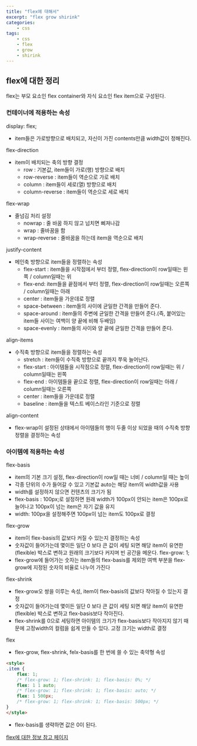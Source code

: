 ```yaml
--- 
title: "flex에 대해서" 
excerpt: "flex grow shirink"
categories: 
    - css
tags: 
    - css
    - flex
    - grow
    - shirink
--- 
```

## flex에 대한 정리

flex는 부모 요소인 flex container와 자식 요소인 flex item으로 구성된다.  

### 컨테이너에 적용하는 속성

display: flex;  
- item들은 가로방향으로 배치되고, 자신이 가진 contents만큼 width값이 정해진다.  

flex-direction
- item이 배치되는 축의 방향 결정 
    - row : 기본값, item들이 가로(행) 방향으로 배치
    - row-reverse : item들이 역순으로 가로 배치
    - column : item들이 세로(열) 방향으로 배치
    - column-reverse : item들이 역순으로 세로 배치

flex-wrap  
- 줄넘김 처리 설정
    - nowrap : 줄 바꿈 하지 않고 넘치면 삐져나감  
    - wrap : 줄바꿈을 함
    - wrap-reverse : 줄바꿈을 하는데 item을 역순으로 배치

justify-content  
- 메인축 방향으로 item들을 정렬하는 속성
    - flex-start : item들을 시작점에서 부터 정렬, flex-direction이 row일때는 왼쪽 / column일때는 위
    - flex-end: item들을 끝점에서 부터 정렬, flex-direction이 row일때는 오른쪽 / column일때는 아래
    - center : item들을 가운데로 정렬
    - space-between : item들의 사이에 균일한 간격을 만들어 준다.
    - space-around : item들의 주변에 균일한 간격을 만들어 준다.(즉, 붙어있는 item들 사이는 여백이 양 끝에 비해 두배임)
    - space-evenly : item들의 사이와 양 끝에 균일한 간격을 만들어 준다.

align-items  
- 수직축 방향으로 item들을 정렬하는 속성
    - stretch : item들이 수직축 방향으로 끝까지 쭈욱 늘어난다.
    - flex-start : 아이템들을 시작점으로 정렬, flex-direction이 row일때는 위 / column일때는 왼쪽
    - flex-end : 아이템들을 끝으로 정렬, flex-direction이 row일때는 아래 / column일때는 오른쪽
    - center : item들을 가운데로 정렬
    - baseline : item들을 텍스트 베이스라인 기준으로 정렬

align-content  
- flex-wrap이 설정된 상태에서 아이템들의 행이 두줄 이상 되었을 때의 수직축 방향 정렬을 결정하는 속성  

### 아이템에 적용하는 속성

flex-basis  
- item의 기본 크기 설정, flex-direction이 row일 때는 너비 / column일 때는 높이
- 각종 단위의 수가 들어갈 수 있고 기본값 auto는 해당 item의 width값을 사용
- width를 설정하지 않으면 컨텐츠의 크기가 됨
- flex-basis : 100px;로 설정하면 원래 width가 100px이 안되는 item은 100px로 늘어나고 100px이 넘는 item은 자기 값을 유지
- width: 100px을 설정해주면 100px이 넘는 item도 100px로 결정

flex-grow  
- item이 flex-basis의 값보다 커질 수 있는지 결정하는 속성
- 숫자값이 들어가는데 몇이든 일단 0 보다 큰 값이 세팅 되면 해당 item이 유연한(flexible) 박스로 변하고 원래의 크기보다 커지며 빈 공간을 메운다. flex-grow: 1;
- flex-grow에 들어가는 숫자는 item들의 flex-basis를 제외한 여백 부분을 flex-grow에 지정된 숫자의 비율로 나누어 가진다

flex-shrink  
- flex-grow오 쌍을 이루는 속성, item이 flex-basis의 값보다 작아질 수 있는지 결정
- 숫자값이 들어가는데 몇이든 일단 0 보다 큰 값이 세팅 되면 해당 item이 유연한(flexible) 박스로 변하고 flex-basis보다 작아진다.
- flex-shrink를 0으로 세팅하면 아이템의 크기가 flex-basis보다 작아지지 않기 때문에 고정width의 컬럼을 쉽게 만들 수 있다. 고정 크기는 width로 결정

flex  
- flex-grow, flex-shrink, felx-basis를 한 번에 쓸 수 있는 축약형 속성
```html
<style>
.item {
    flex: 1;
    /* flex-grow: 1; flex-shrink: 1; flex-basis: 0%; */
    flex: 1 1 auto;
    /* flex-grow: 1; flex-shrink: 1; flex-basis: auto; */
    flex: 1 500px;
    /* flex-grow: 1; flex-shrink: 1; flex-basis: 500px; */
}
</style>
```
- flex-basis를 생략하면 값은 0이 된다.

[flex에 대한 정보 참고 페이지](https://studiomeal.com/archives/197)




